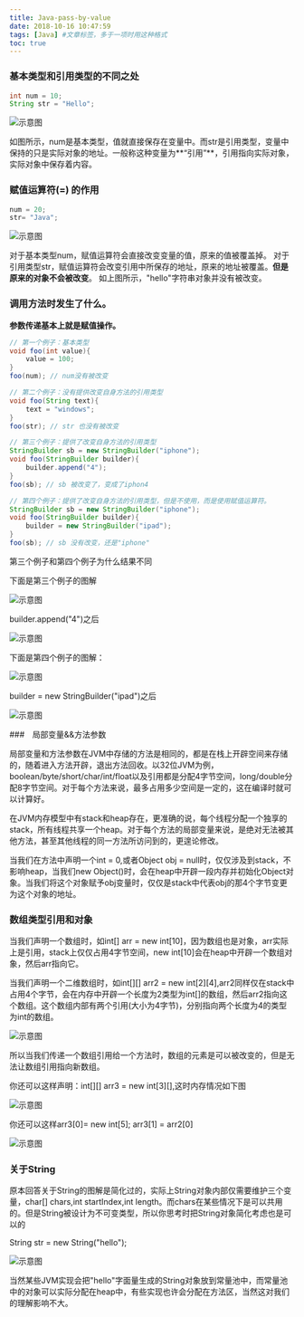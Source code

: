 ```yaml
---
title: Java-pass-by-value
date: 2018-10-16 10:47:59
tags: [Java] #文章标签，多于一项时用这种格式
toc: true
---
```


### 基本类型和引用类型的不同之处

```Java
int num = 10;
String str = "Hello";
```

![示意图](/img/pass-by-value-1.jpg)

如图所示，num是基本类型，值就直接保存在变量中。而str是引用类型，变量中保持的只是实际对象的地址。一般称这种变量为**“引用”**，引用指向实际对象，实际对象中保存着内容。

### 赋值运算符(=) 的作用

```Java
num = 20;
str= "Java";
```

![示意图](/img/pass-by-value-2.jpg)

对于基本类型num，赋值运算符会直接改变变量的值，原来的值被覆盖掉。
对于引用类型str，赋值运算符会改变引用中所保存的地址，原来的地址被覆盖。**但是原来的对象不会被改变**。
如上图所示，"hello"字符串对象并没有被改变。

### 调用方法时发生了什么。
**参数传递基本上就是赋值操作。**

```Java
// 第一个例子：基本类型
void foo(int value){
    value = 100;
}
foo(num); // num没有被改变

// 第二个例子：没有提供改变自身方法的引用类型
void foo(String text){
    text = "windows";
}
foo(str); // str 也没有被改变

// 第三个例子：提供了改变自身方法的引用类型
StringBuilder sb = new StringBuilder("iphone");
void foo(StringBuilder builder){
    builder.append("4");
}
foo(sb); // sb 被改变了，变成了iphon4

// 第四个例子：提供了改变自身方法的引用类型，但是不使用，而是使用赋值运算符。
StringBuilder sb = new StringBuilder("iphone");
void foo(StringBuilder builder){
    builder = new StringBuilder("ipad");
}
foo(sb); // sb 没有改变，还是"iphone"
```

第三个例子和第四个例子为什么结果不同

下面是第三个例子的图解

![示意图](/img/pass-by-value-3.jpg)

builder.append("4")之后

![示意图](/img/pass-by-value-4.jpg)

下面是第四个例子的图解：

![示意图](/img/pass-by-value-5.jpg)

builder = new StringBuilder("ipad")之后

![示意图](/img/pass-by-value-6.jpg)

###　局部变量&&方法参数

局部变量和方法参数在JVM中存储的方法是相同的，都是在栈上开辟空间来存储的，随着进入方法开辟，退出方法回收。以32位JVM为例，boolean/byte/short/char/int/float以及引用都是分配4字节空间，long/double分配8字节空间。对于每个方法来说，最多占用多少空间是一定的，这在编译时就可以计算好。

在JVM内存模型中有stack和heap存在，更准确的说，每个线程分配一个独享的stack，所有线程共享一个heap。对于每个方法的局部变量来说，是绝对无法被其他方法，甚至其他线程的同一方法所访问到的，更遑论修改。

当我们在方法中声明一个int = 0,或者Object obj = null时，仅仅涉及到stack，不影响heap，当我们new Object()时，会在heap中开辟一段内存并初始化Object对象。当我们将这个对象赋予obj变量时，仅仅是stack中代表obj的那4个字节变更为这个对象的地址。

### 数组类型引用和对象

当我们声明一个数组时，如int[] arr = new int[10]，因为数组也是对象，arr实际上是引用，stack上仅仅占用4字节空间，new int[10]会在heap中开辟一个数组对象，然后arr指向它。

当我们声明一个二维数组时，如int[][] arr2 = new int[2][4],arr2同样仅在stack中占用4个字节，会在内存中开辟一个长度为2类型为int[]的数组，然后arr2指向这个数组。这个数组内部有两个引用(大小为4字节)，分别指向两个长度为4的类型为int的数组。

![示意图](/img/pass-by-value-7.jpg)

所以当我们传递一个数组引用给一个方法时，数组的元素是可以被改变的，但是无法让数组引用指向新数组。

你还可以这样声明：int[][] arr3 = new int[3][],这时内存情况如下图

![示意图](/img/pass-by-value-8.jpg)

你还可以这样arr3[0]= new int[5]; arr3[1] = arr2[0]

![示意图](/img/pass-by-value-9.jpg)

### 关于String

原本回答关于String的图解是简化过的，实际上String对象内部仅需要维护三个变量，char[] chars,int startIndex,int length。而chars在某些情况下是可以共用的。但是String被设计为不可变类型，所以你思考时把String对象简化考虑也是可以的

String str = new String("hello");

![示意图](/img/pass-by-value-10.jpg)

当然某些JVM实现会把"hello"字面量生成的String对象放到常量池中，而常量池中的对象可以实际分配在heap中，有些实现也许会分配在方法区，当然这对我们的理解影响不大。